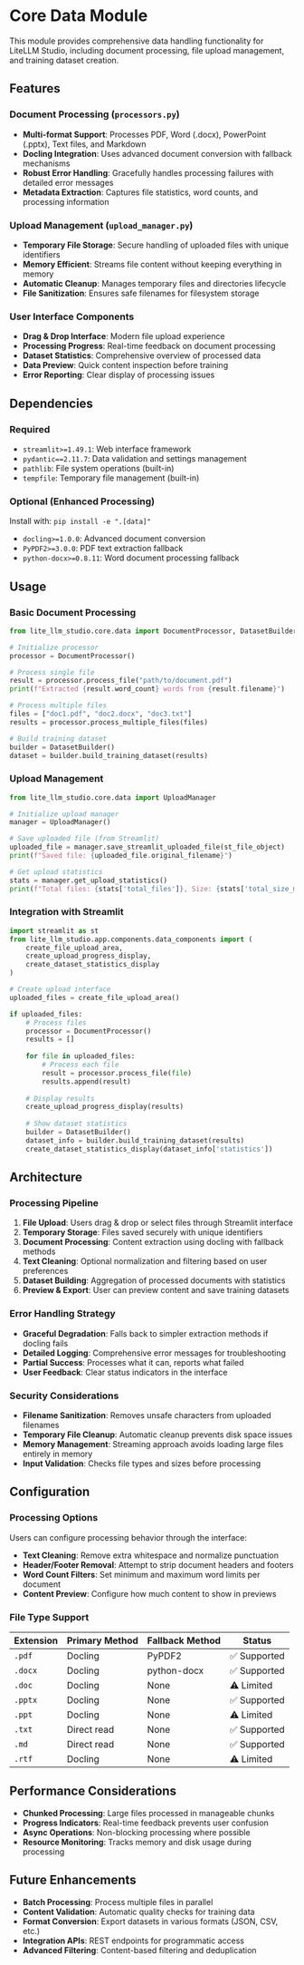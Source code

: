 # Core Data Module

This module provides comprehensive data handling functionality for LiteLLM Studio, including document processing, file upload management, and training dataset creation.

## Features

### Document Processing (`processors.py`)
- **Multi-format Support**: Processes PDF, Word (.docx), PowerPoint (.pptx), Text files, and Markdown
- **Docling Integration**: Uses advanced document conversion with fallback mechanisms
- **Robust Error Handling**: Gracefully handles processing failures with detailed error messages
- **Metadata Extraction**: Captures file statistics, word counts, and processing information

### Upload Management (`upload_manager.py`)
- **Temporary File Storage**: Secure handling of uploaded files with unique identifiers
- **Memory Efficient**: Streams file content without keeping everything in memory
- **Automatic Cleanup**: Manages temporary files and directories lifecycle
- **File Sanitization**: Ensures safe filenames for filesystem storage

### User Interface Components
- **Drag & Drop Interface**: Modern file upload experience
- **Processing Progress**: Real-time feedback on document processing
- **Dataset Statistics**: Comprehensive overview of processed data
- **Data Preview**: Quick content inspection before training
- **Error Reporting**: Clear display of processing issues

## Dependencies

### Required
- `streamlit>=1.49.1`: Web interface framework
- `pydantic==2.11.7`: Data validation and settings management
- `pathlib`: File system operations (built-in)
- `tempfile`: Temporary file management (built-in)

### Optional (Enhanced Processing)
Install with: `pip install -e ".[data]"`

- `docling>=1.0.0`: Advanced document conversion
- `PyPDF2>=3.0.0`: PDF text extraction fallback
- `python-docx>=0.8.11`: Word document processing fallback

## Usage

### Basic Document Processing

```python
from lite_llm_studio.core.data import DocumentProcessor, DatasetBuilder

# Initialize processor
processor = DocumentProcessor()

# Process single file
result = processor.process_file("path/to/document.pdf")
print(f"Extracted {result.word_count} words from {result.filename}")

# Process multiple files
files = ["doc1.pdf", "doc2.docx", "doc3.txt"]
results = processor.process_multiple_files(files)

# Build training dataset
builder = DatasetBuilder()
dataset = builder.build_training_dataset(results)
```

### Upload Management

```python
from lite_llm_studio.core.data import UploadManager

# Initialize upload manager
manager = UploadManager()

# Save uploaded file (from Streamlit)
uploaded_file = manager.save_streamlit_uploaded_file(st_file_object)
print(f"Saved file: {uploaded_file.original_filename}")

# Get upload statistics
stats = manager.get_upload_statistics()
print(f"Total files: {stats['total_files']}, Size: {stats['total_size_mb']} MB")
```

### Integration with Streamlit

```python
import streamlit as st
from lite_llm_studio.app.components.data_components import (
    create_file_upload_area,
    create_upload_progress_display,
    create_dataset_statistics_display
)

# Create upload interface
uploaded_files = create_file_upload_area()

if uploaded_files:
    # Process files
    processor = DocumentProcessor()
    results = []
    
    for file in uploaded_files:
        # Process each file
        result = processor.process_file(file)
        results.append(result)
    
    # Display results
    create_upload_progress_display(results)
    
    # Show dataset statistics
    builder = DatasetBuilder()
    dataset_info = builder.build_training_dataset(results)
    create_dataset_statistics_display(dataset_info['statistics'])
```

## Architecture

### Processing Pipeline

1. **File Upload**: Users drag & drop or select files through Streamlit interface
2. **Temporary Storage**: Files saved securely with unique identifiers
3. **Document Processing**: Content extraction using docling with fallback methods
4. **Text Cleaning**: Optional normalization and filtering based on user preferences
5. **Dataset Building**: Aggregation of processed documents with statistics
6. **Preview & Export**: User can preview content and save training datasets

### Error Handling Strategy

- **Graceful Degradation**: Falls back to simpler extraction methods if docling fails
- **Detailed Logging**: Comprehensive error messages for troubleshooting
- **Partial Success**: Processes what it can, reports what failed
- **User Feedback**: Clear status indicators in the interface

### Security Considerations

- **Filename Sanitization**: Removes unsafe characters from uploaded filenames
- **Temporary File Cleanup**: Automatic cleanup prevents disk space issues
- **Memory Management**: Streaming approach avoids loading large files entirely in memory
- **Input Validation**: Checks file types and sizes before processing

## Configuration

### Processing Options

Users can configure processing behavior through the interface:

- **Text Cleaning**: Remove extra whitespace and normalize punctuation
- **Header/Footer Removal**: Attempt to strip document headers and footers
- **Word Count Filters**: Set minimum and maximum word limits per document
- **Content Preview**: Configure how much content to show in previews

### File Type Support

| Extension | Primary Method | Fallback Method | Status |
|-----------|---------------|-----------------|---------|
| `.pdf` | Docling | PyPDF2 | ✅ Supported |
| `.docx` | Docling | python-docx | ✅ Supported |
| `.doc` | Docling | None | ⚠️ Limited |
| `.pptx` | Docling | None | ✅ Supported |
| `.ppt` | Docling | None | ⚠️ Limited |
| `.txt` | Direct read | None | ✅ Supported |
| `.md` | Direct read | None | ✅ Supported |
| `.rtf` | Docling | None | ⚠️ Limited |

## Performance Considerations

- **Chunked Processing**: Large files processed in manageable chunks
- **Progress Indicators**: Real-time feedback prevents user confusion
- **Async Operations**: Non-blocking processing where possible
- **Resource Monitoring**: Tracks memory and disk usage during processing

## Future Enhancements

- **Batch Processing**: Process multiple files in parallel
- **Content Validation**: Automatic quality checks for training data
- **Format Conversion**: Export datasets in various formats (JSON, CSV, etc.)
- **Integration APIs**: REST endpoints for programmatic access
- **Advanced Filtering**: Content-based filtering and deduplication